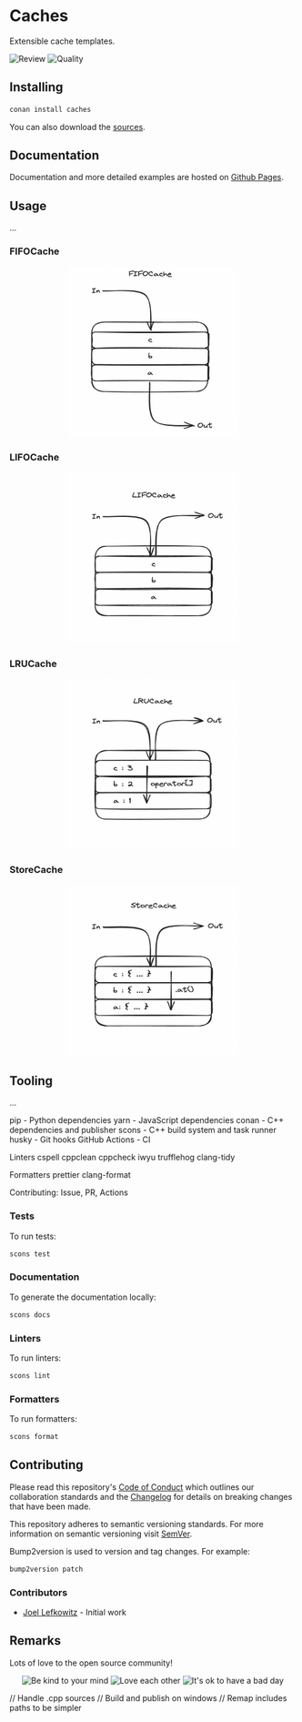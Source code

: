 # Caches

Extensible cache templates.

![Review](https://img.shields.io/github/actions/workflow/status/JoelLefkowitz/caches/review.yml)
![Quality](https://img.shields.io/codacy/grade/...)

## Installing

```bash
conan install caches
```

You can also download the [sources](https://download-directory.github.io?url=https://github.com/joellefkowitz/caches/tree/master/src).

## Documentation

Documentation and more detailed examples are hosted on [Github Pages](https://joellefkowitz.github.io/caches).

## Usage

...

### FIFOCache

<div align='center'>
    <img width=300 height=300 src='docs/images/FIFOCache.png'alt='FIFOCache' />
</div >

### LIFOCache

<div align='center'>
    <img width=300 height=300 src='docs/images/LIFOCache.png'alt='LIFOCache' />
</div >

### LRUCache

<div align='center'>
    <img width=300 height=300 src='docs/images/LRUCache.png'alt='LRUCache' />
</div >

### StoreCache

<div align='center'>
    <img width=300 height=300 src='docs/images/StoreCache.png'alt='StoreCache' />
</div >

## Tooling

...

pip - Python dependencies
yarn - JavaScript dependencies
conan - C++ dependencies and publisher
scons - C++ build system and task runner
husky - Git hooks
GitHub Actions - CI

Linters
cspell
cppclean
cppcheck
iwyu
trufflehog
clang-tidy

Formatters
prettier
clang-format

Contributing:
Issue, PR, Actions

### Tests

To run tests:

```bash
scons test
```

### Documentation

To generate the documentation locally:

```bash
scons docs
```

### Linters

To run linters:

```bash
scons lint
```

### Formatters

To run formatters:

```bash
scons format
```

## Contributing

Please read this repository's [Code of Conduct](CODE_OF_CONDUCT.md) which outlines our collaboration standards and the [Changelog](CHANGELOG.md) for details on breaking changes that have been made.

This repository adheres to semantic versioning standards. For more information on semantic versioning visit [SemVer](https://semver.org).

Bump2version is used to version and tag changes. For example:

```bash
bump2version patch
```

### Contributors

- [Joel Lefkowitz](https://github.com/joellefkowitz) - Initial work

## Remarks

Lots of love to the open source community!

<div align='center'>
    <img width=200 height=200 src='https://media.giphy.com/media/osAcIGTSyeovPq6Xph/giphy.gif' alt='Be kind to your mind' />
    <img width=200 height=200 src='https://media.giphy.com/media/KEAAbQ5clGWJwuJuZB/giphy.gif' alt='Love each other' />
    <img width=200 height=200 src='https://media.giphy.com/media/WRWykrFkxJA6JJuTvc/giphy.gif' alt="It's ok to have a bad day" />
</div>

// Handle .cpp sources
// Build and publish on windows
// Remap includes paths to be simpler
